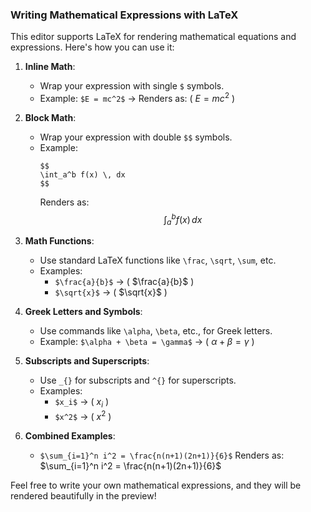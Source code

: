 ### Writing Mathematical Expressions with LaTeX

This editor supports LaTeX for rendering mathematical equations and expressions. Here's how you can use it:

1. **Inline Math**: 
   - Wrap your expression with single `$` symbols.
   - Example: `$E = mc^2$` → Renders as: ( $E = mc^2$ )

2. **Block Math**:
   - Wrap your expression with double `$$` symbols.
   - Example: 
     ```
     $$
     \int_a^b f(x) \, dx
     $$
     ```
     Renders as:
     $$
     \int_a^b f(x) \, dx
     $$

3. **Math Functions**:
   - Use standard LaTeX functions like `\frac`, `\sqrt`, `\sum`, etc.
   - Examples:
     - `$\frac{a}{b}$` → ( $\frac{a}{b}$ )
     - `$\sqrt{x}$` → ( $\sqrt{x}$ )

4. **Greek Letters and Symbols**:
   - Use commands like `\alpha`, `\beta`, etc., for Greek letters.
   - Example: `$\alpha + \beta = \gamma$` → ( $\alpha + \beta = \gamma$ )

5. **Subscripts and Superscripts**:
   - Use `_{}` for subscripts and `^{}` for superscripts.
   - Examples:
     - `$x_i$` → ( $x_i$ )
     - `$x^2$` → ( $x^2$ )

6. **Combined Examples**:
   - `$\sum_{i=1}^n i^2 = \frac{n(n+1)(2n+1)}{6}$`
     Renders as:
     $\sum_{i=1}^n i^2 = \frac{n(n+1)(2n+1)}{6}$

Feel free to write your own mathematical expressions, and they will be rendered beautifully in the preview!